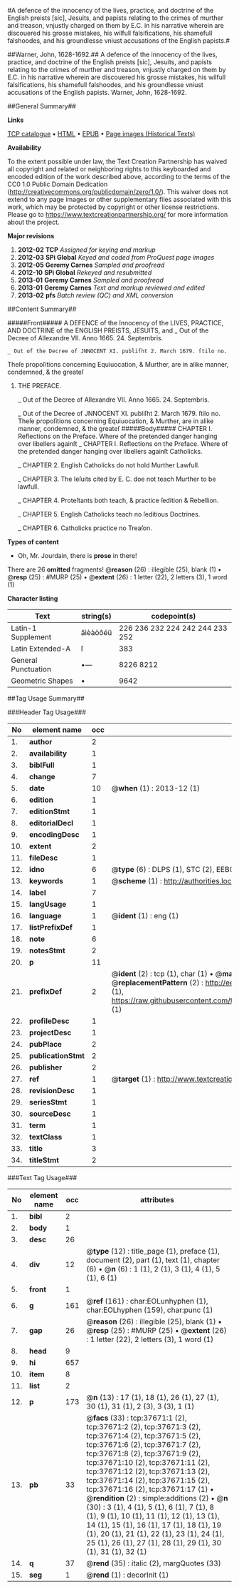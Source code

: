 #A defence of the innocency of the lives, practice, and doctrine of the English preists [sic], Jesuits, and papists relating to the crimes of murther and treason, vnjustly charged on them by E.C. in his narrative wherein are discouered his grosse mistakes, his wilfull falsifications, his shamefull falshoodes, and his groundlesse vniust accusations of the English papists.#

##Warner, John, 1628-1692.##
A defence of the innocency of the lives, practice, and doctrine of the English preists [sic], Jesuits, and papists relating to the crimes of murther and treason, vnjustly charged on them by E.C. in his narrative wherein are discouered his grosse mistakes, his wilfull falsifications, his shamefull falshoodes, and his groundlesse vniust accusations of the English papists.
Warner, John, 1628-1692.

##General Summary##

**Links**

[TCP catalogue](http://www.ota.ox.ac.uk/tcp/)  • 
[HTML](http://tei.it.ox.ac.uk/tcp/Texts-HTML/free/A67/A67646.html)  • 
[EPUB](http://tei.it.ox.ac.uk/tcp/Texts-EPUB/free/A67/A67646.epub) • 
[Page images (Historical Texts)](https://historicaltexts.jisc.ac.uk/eebo-99833196e)

**Availability**

To the extent possible under law, the Text Creation Partnership has waived all copyright and related or neighboring rights to this keyboarded and encoded edition of the work described above, according to the terms of the CC0 1.0 Public Domain Dedication (http://creativecommons.org/publicdomain/zero/1.0/). This waiver does not extend to any page images or other supplementary files associated with this work, which may be protected by copyright or other license restrictions. Please go to https://www.textcreationpartnership.org/ for more information about the project.

**Major revisions**

1. __2012-02__ __TCP__ *Assigned for keying and markup*
1. __2012-03__ __SPi Global__ *Keyed and coded from ProQuest page images*
1. __2012-05__ __Geremy Carnes__ *Sampled and proofread*
1. __2012-10__ __SPi Global__ *Rekeyed and resubmitted*
1. __2013-01__ __Geremy Carnes__ *Sampled and proofread*
1. __2013-01__ __Geremy Carnes__ *Text and markup reviewed and edited*
1. __2013-02__ __pfs__ *Batch review (QC) and XML conversion*

##Content Summary##

#####Front#####
A DEFENCE of the Innocency of the LIVES, PRACTICE, AND DOCTRINE of the ENGLISH PREISTS, JESUITS, and
    _ Out of the Decree of Allexandre VII. Anno 1665. 24. Septembris.

    _ Out of the Decree of JNNOCENT XI. publiſht 2. March 1679. ſtilo no.
Theſe propoſitions concerning Equiuocation, & Murther, are in alike manner, condemned, & the greateſ
1. THE PREFACE.

    _ Out of the Decree of Allexandre VII. Anno 1665. 24. Septembris.

    _ Out of the Decree of JNNOCENT XI. publiſht 2. March 1679. ſtilo no.
Theſe propoſitions concerning Equiuocation, & Murther, are in alike manner, condemned, & the greateſ
#####Body#####
CHAPTER I. Reflections on the Preface. Where of the pretended danger hanging over libellers againſt 
    _ CHAPTER I. Reflections on the Preface. Where of the pretended danger hanging over libellers againſt Catholicks.

    _ CHAPTER 2. English Catholicks do not hold Murther Lawfull.

    _ CHAPTER 3. The Ieſuits cited by E. C. doe not teach Murther to be lawfull.

    _ CHAPTER 4. Proteſtants both teach, & practice ſedition & Rebellion.

    _ CHAPTER 5. English Catholicks teach no ſeditious Doctrines.

    _ CHAPTER 6. Catholicks practice no Treaſon.

**Types of content**

  * Oh, Mr. Jourdain, there is **prose** in there!

There are 26 **omitted** fragments! 
 @__reason__ (26) : illegible (25), blank (1)  •  @__resp__ (25) : #MURP (25)  •  @__extent__ (26) : 1 letter (22), 2 letters (3), 1 word (1)

**Character listing**


|Text|string(s)|codepoint(s)|
|---|---|---|
|Latin-1 Supplement|âìèàòôéü|226 236 232 224 242 244 233 252|
|Latin Extended-A|ſ|383|
|General Punctuation|•—|8226 8212|
|Geometric Shapes|▪|9642|

##Tag Usage Summary##

###Header Tag Usage###

|No|element name|occ|attributes|
|---|---|---|---|
|1.|__author__|2||
|2.|__availability__|1||
|3.|__biblFull__|1||
|4.|__change__|7||
|5.|__date__|10| @__when__ (1) : 2013-12 (1)|
|6.|__edition__|1||
|7.|__editionStmt__|1||
|8.|__editorialDecl__|1||
|9.|__encodingDesc__|1||
|10.|__extent__|2||
|11.|__fileDesc__|1||
|12.|__idno__|6| @__type__ (6) : DLPS (1), STC (2), EEBO-CITATION (1), PROQUEST (1), VID (1)|
|13.|__keywords__|1| @__scheme__ (1) : http://authorities.loc.gov/ (1)|
|14.|__label__|7||
|15.|__langUsage__|1||
|16.|__language__|1| @__ident__ (1) : eng (1)|
|17.|__listPrefixDef__|1||
|18.|__note__|6||
|19.|__notesStmt__|2||
|20.|__p__|11||
|21.|__prefixDef__|2| @__ident__ (2) : tcp (1), char (1)  •  @__matchPattern__ (2) : ([0-9\-]+):([0-9IVX]+) (1), (.+) (1)  •  @__replacementPattern__ (2) : http://eebo.chadwyck.com/downloadtiff?vid=$1&page=$2 (1), https://raw.githubusercontent.com/textcreationpartnership/Texts/master/tcpchars.xml#$1 (1)|
|22.|__profileDesc__|1||
|23.|__projectDesc__|1||
|24.|__pubPlace__|2||
|25.|__publicationStmt__|2||
|26.|__publisher__|2||
|27.|__ref__|1| @__target__ (1) : http://www.textcreationpartnership.org/docs/. (1)|
|28.|__revisionDesc__|1||
|29.|__seriesStmt__|1||
|30.|__sourceDesc__|1||
|31.|__term__|1||
|32.|__textClass__|1||
|33.|__title__|3||
|34.|__titleStmt__|2||


###Text Tag Usage###

|No|element name|occ|attributes|
|---|---|---|---|
|1.|__bibl__|2||
|2.|__body__|1||
|3.|__desc__|26||
|4.|__div__|12| @__type__ (12) : title_page (1), preface (1), document (2), part (1), text (1), chapter (6)  •  @__n__ (6) : 1 (1), 2 (1), 3 (1), 4 (1), 5 (1), 6 (1)|
|5.|__front__|1||
|6.|__g__|161| @__ref__ (161) : char:EOLunhyphen (1), char:EOLhyphen (159), char:punc (1)|
|7.|__gap__|26| @__reason__ (26) : illegible (25), blank (1)  •  @__resp__ (25) : #MURP (25)  •  @__extent__ (26) : 1 letter (22), 2 letters (3), 1 word (1)|
|8.|__head__|9||
|9.|__hi__|657||
|10.|__item__|8||
|11.|__list__|2||
|12.|__p__|173| @__n__ (13) : 17 (1), 18 (1), 26 (1), 27 (1), 30 (1), 31 (1), 2 (3), 3 (3), 1 (1)|
|13.|__pb__|33| @__facs__ (33) : tcp:37671:1 (2), tcp:37671:2 (2), tcp:37671:3 (2), tcp:37671:4 (2), tcp:37671:5 (2), tcp:37671:6 (2), tcp:37671:7 (2), tcp:37671:8 (2), tcp:37671:9 (2), tcp:37671:10 (2), tcp:37671:11 (2), tcp:37671:12 (2), tcp:37671:13 (2), tcp:37671:14 (2), tcp:37671:15 (2), tcp:37671:16 (2), tcp:37671:17 (1)  •  @__rendition__ (2) : simple:additions (2)  •  @__n__ (30) : 3 (1), 4 (1), 5 (1), 6 (1), 7 (1), 8 (1), 9 (1), 10 (1), 11 (1), 12 (1), 13 (1), 14 (1), 15 (1), 16 (1), 17 (1), 18 (1), 19 (1), 20 (1), 21 (1), 22 (1), 23 (1), 24 (1), 25 (1), 26 (1), 27 (1), 28 (1), 29 (1), 30 (1), 31 (1), 32 (1)|
|14.|__q__|37| @__rend__ (35) : italic (2), margQuotes (33)|
|15.|__seg__|1| @__rend__ (1) : decorInit (1)|
